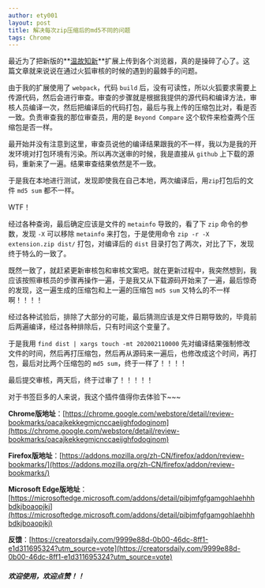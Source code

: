 ```yaml
---
author: ety001
layout: post
title: 解决每次zip压缩后的md5不同的问题
tags: Chrome
---
```


最近为了把新版的**[温故知新](https://creatorsdaily.com/9999e88d-0b00-46dc-8ff1-e1d311695324?utm_source=vote)**扩展上传到各个浏览器，真的是操碎了心了。这篇文章就来说说在通过火狐审核的时候的遇到的最棘手的问题。

由于我的扩展使用了 `webpack`，代码 `build` 后，没有可读性，所以火狐要求需要上传源代码，然后会进行审查。审查的步骤就是根据我提供的源代码和编译方法，审核人员编译一次，然后把编译后的代码打包，最后与我上传的压缩包比对，看是否一致。负责审查我的那位审查员，用的是 `Beyond Compare` 这个软件来检查两个压缩包是否一样。

最开始并没有注意到这里，审查员说他的编译结果跟我的不一样，我以为是我的开发环境对打包环境有污染。所以再次送审的时候，我是直接从 `github` 上下载的源码，重新来了一遍。结果审查结果依然是不一致。

于是我在本地进行测试，发现即使我在自己本地，两次编译后，用`zip`打包后的文件 `md5 sum` 都不一样。

WTF！

经过各种查询，最后确定应该是文件的 `metainfo` 导致的，看了下 `zip` 命令的参数，发现 `-X` 可以移除 `metainfo` 来打包，于是使用命令 `zip -r -X extension.zip dist/` 打包，对编译后的 `dist` 目录打包了两次，对比了下，发现终于特么的一致了。

既然一致了，就赶紧更新审核包和审核文案吧。就在更新过程中，我突然想到，我应该按照审核员的步骤再操作一遍，于是我又从下载源码开始来了一遍，最后惊奇的发现，这一遍生成的压缩包和上一遍的压缩包 `md5 sum` 又特么的不一样啊！！！！

经过各种试验后，排除了大部分的可能，最后猜测应该是文件日期导致的，毕竟前后两遍编译，经过各种排除后，只有时间这个变量了。

于是我用 `find dist | xargs touch -mt 202002110000` 先对编译结果强制修改文件的时间，然后再打压缩包，然后再从源码来一遍后，也修改成这个时间，再打包，最后对比两个压缩包的 `md5 sum`，终于一样了！！！！

最后提交审核，两天后，终于过审了！！！！！

对于书签巨多的人来说，我这个插件值得你去体验下~~~

**Chrome版地址**：[https://chrome.google.com/webstore/detail/review-bookmarks/oacajkekkegmjcnccaeijghfodogjnom](https://chrome.google.com/webstore/detail/review-bookmarks/oacajkekkegmjcnccaeijghfodogjnom)

**Firefox版地址**：[https://addons.mozilla.org/zh-CN/firefox/addon/review-bookmarks/](https://addons.mozilla.org/zh-CN/firefox/addon/review-bookmarks/)

**Microsoft Edge版地址**：[https://microsoftedge.microsoft.com/addons/detail/pibjmfgfgamgohlaehhhbdkjboaopjkj](https://microsoftedge.microsoft.com/addons/detail/pibjmfgfgamgohlaehhhbdkjboaopjkj)

**反馈**：[https://creatorsdaily.com/9999e88d-0b00-46dc-8ff1-e1d311695324?utm_source=vote](https://creatorsdaily.com/9999e88d-0b00-46dc-8ff1-e1d311695324?utm_source=vote)

##### 欢迎使用，欢迎点赞！！
